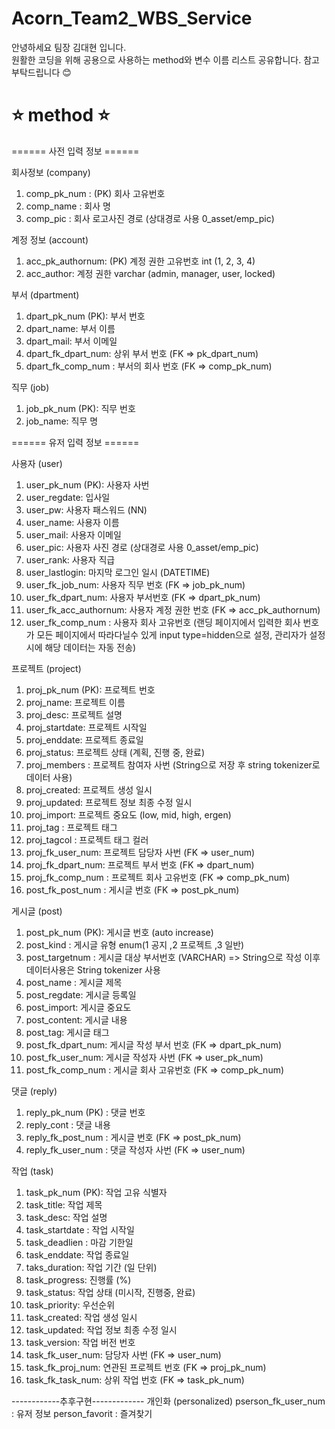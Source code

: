 # Acorn_Team2_WBS_Service

안녕하세요 팀장 김대현 입니다.<br>
원활한 코딩을 위해 공용으로 사용하는 method와 변수 이름 리스트 공유합니다. 참고 부탁드립니다 😊

<h1>⭐️ method ⭐️</h1>
====== 사전 입력 정보 ======

회사정보 (company)
1. comp_pk_num : (PK) 회사 고유번호
2. comp_name : 회사 명
3. comp_pic : 회사 로고사진 경로 (상대경로 사용 0_asset/emp_pic)

계정 정보 (account)
1. acc_pk_authornum: (PK) 계정 권한 고유번호 int (1, 2, 3, 4)
2. acc_author: 계정 권한 varchar (admin, manager, user, locked)

부서 (dpartment)
1. dpart_pk_num (PK): 부서 번호
2. dpart_name: 부서 이름
3. dpart_mail: 부서 이메일
4. dpart_fk_dpart_num: 상위 부서 번호 (FK => pk_dpart_num)
5. dpart_fk_comp_num : 부서의 회사 번호 (FK => comp_pk_num)

직무 (job)
1. job_pk_num (PK): 직무 번호
2. job_name: 직무 명

====== 유저 입력 정보 ======

사용자 (user)
1. user_pk_num (PK): 사용자 사번
2. user_regdate: 입사일
3. user_pw: 사용자 패스워드 (NN)
4. user_name: 사용자 이름
5. user_mail: 사용자 이메일
6. user_pic: 사용자 사진 경로 (상대경로 사용 0_asset/emp_pic)
7. user_rank: 사용자 직급
8. user_lastlogin: 마지막 로그인 일시 (DATETIME)
9. user_fk_job_num: 사용자 직무 번호 (FK => job_pk_num)
10. user_fk_dpart_num: 사용자 부서번호 (FK => dpart_pk_num)
11. user_fk_acc_authornum: 사용자 계정 권한 번호 (FK => acc_pk_authornum)
12. user_fk_comp_num : 사용자 회사 고유번호 (랜딩 페이지에서 입력한 회사 번호가 모든 페이지에서 따라다닐수 있게 input type=hidden으로 설정, 관리자가 설정시에 해당 데이터는 자동 전송)

프로젝트 (project)
1. proj_pk_num (PK): 프로젝트 번호
2. proj_name: 프로젝트 이름
3. proj_desc: 프로젝트 설명
4. proj_startdate: 프로젝트 시작일
5. proj_enddate: 프로젝트 종료일
6. proj_status: 프로젝트 상태 (계획, 진행 중, 완료)
7. proj_members : 프로젝트 참여자 사번 (String으로 저장 후 string tokenizer로 데이터 사용)
8. proj_created: 프로젝트 생성 일시
9. proj_updated: 프로젝트 정보 최종 수정 일시
10. proj_import: 프로젝트 중요도 (low, mid, high, ergen)
11. proj_tag : 프로젝트 태그
12. proj_tagcol : 프로젝트 태그 컬러
13. proj_fk_user_num: 프로젝트 담당자 사번 (FK => user_num)
14. proj_fk_dpart_num: 프로젝트 부서 번호 (FK => dpart_num)
15. proj_fk_comp_num : 프로젝트 회사 고유번호 (FK => comp_pk_num)
16. post_fk_post_num : 게시글 번호 (FK => post_pk_num)

게시글 (post)
1. post_pk_num (PK): 게시글 번호 (auto increase)
2. post_kind : 게시글 유형 enum(1 공지 ,2 프로젝트 ,3 일반)
3. post_targetnum : 게시글 대상 부서번호 (VARCHAR) => String으로 작성 이후 데이터사용은 String tokenizer 사용
4. post_name : 게시글 제목
5. post_regdate: 게시글 등록일
6. post_import: 게시글 중요도
7. post_content: 게시글 내용
8. post_tag: 게시글 태그
9. post_fk_dpart_num: 게시글 작성 부서 번호 (FK => dpart_pk_num)
10. post_fk_user_num: 게시글 작성자 사번 (FK => user_pk_num)
11. post_fk_comp_num : 게시글 회사 고유번호 (FK => comp_pk_num)

댓글 (reply)
1. reply_pk_num (PK) : 댓글 번호
2. reply_cont : 댓글 내용
3. reply_fk_post_num : 게시글 번호 (FK => post_pk_num)
4. reply_fk_user_num : 댓글 작성자 사번 (FK => user_num)

작업 (task)
1. task_pk_num (PK): 작업 고유 식별자
2. task_title: 작업 제목
3. task_desc: 작업 설명
4. task_startdate : 작업 시작일
5. task_deadlien : 마감 기한일
6. task_enddate: 작업 종료일	
7. taks_duration: 작업 기간 (일 단위)
8. task_progress: 진행률 (%)
9. task_status: 작업 상태 (미시작, 진행중, 완료)
10. task_priority: 우선순위
11. task_created: 작업 생성 일시
12. task_updated: 작업 정보 최종 수정 일시
13. task_version: 작업 버전 번호
14. task_fk_user_num: 담당자 사번 (FK => user_num)
15. task_fk_proj_num: 연관된 프로젝트 번호 (FK => proj_pk_num)
16. task_fk_task_num: 상위 작업 번호 (FK => task_pk_num)

------------추후구현------------- 
개인화 (personalized)
pserson_fk_user_num : 유저 정보
person_favorit : 즐겨찾기
